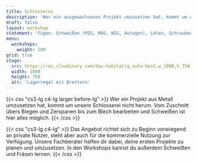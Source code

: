 ```yaml
---
title: Schlosserei
description: 'Wer ein ausgewachsenes Projekt umzusetzen hat, kommt um unsere Schlosserei nicht herum. Vom Zuschnitt übers Biegen und Zerspanen bis zum Schweißen ist hier alles möglich.'
draft: false
layout: workshop
statement: 'Fügen: Schweißen (MIG, MAG, WIG, Autogen), Löten, Schrauben - Zerspanen: Fräsen, Bohren, Sägen, Schleifen, Gewindeschneiden, Gewindebohren - Umformen: Pressen, Kanten, Biegen, Walzen - Urformen: Schmelzen, Giessen'
menu:
  workshops:
    weight: 200
grid: true
stage:
  src: https://res.cloudinary.com/das-habitat/q_auto:best,w_1000,h_750,c_fill,f_auto,dpr_auto/website/schlosserei.jpg
  width: 1000
  height: 750
  alt: 'Lagerregal mit Brettern'
---
```


{{< css "cs3-lg c4-lg larger before-lg" >}}
Wer ein Projekt aus Metall umzusetzen hat, kommt um unsere Schlosserei nicht herum. Vom Zuschnitt übers Biegen und Zerspanen bis zum Blech bearbeiten und Schweißen ist hier alles möglich.
{{< /css >}}

{{< css "cs3-lg c4-lg" >}}
Das Angebot richtet sich zu Beginn vorwiegend an private Nutzer, steht aber auch für die kommerzielle Nutzung zur Verfügung. Unsere Fachberater helfen dir dabei, deine ersten Projekte zu planen und umzusetzen. In den Workshops kannst du außerdem Schweißen und Fräsen lernen.
{{< /css >}}
